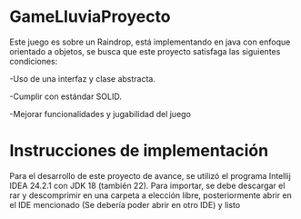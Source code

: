 # GameLluviaProyecto
Este juego es sobre un Raindrop, está implementando en java con enfoque orientado a objetos, se busca que este proyecto satisfaga las siguientes condiciones:

-Uso de una interfaz y clase abstracta.

-Cumplir con estándar SOLID.

-Mejorar funcionalidades y jugabilidad del juego

# Instrucciones de implementación
Para el desarrollo de este proyecto de avance, se utilizó el programa Intellij IDEA 24.2.1 con JDK 18 (también 22).
Para importar, se debe descargar el rar y descomprimir en una carpeta a elección libre, posteriormente abrir en el IDE mencionado (Se debería poder abrir en otro IDE) y listo
